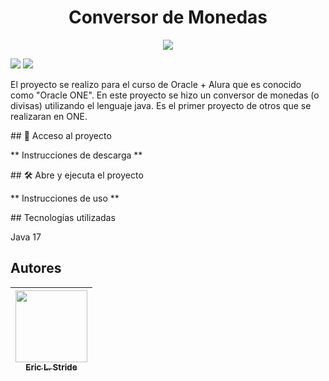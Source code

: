 <h1 align="center"> Conversor de Monedas </h1>


<p align="center">
  <img src= "https://github.com/StrideEric/Conversor-de-Monedas-ONE/assets/54481350/37fd5327-7f11-4649-a426-25c84969ec0c" />
</p>
<p align="left">
 <img src="https://img.shields.io/badge/STATUS-EN%20DESAROLLO-green">
 <img src="https://img.shields.io/github/stars/camilafernanda?style=social">
</p>


El proyecto se realizo para el curso de Oracle + Alura que es conocido como "Oracle ONE".
En este proyecto se hizo un conversor de monedas (o divisas) utilizando el lenguaje java.
Es el primer proyecto de otros que se realizaran en ONE.

\## 📁 Acceso al proyecto

** Instrucciones de descarga **

\## 🛠️ Abre y ejecuta el proyecto

** Instrucciones de uso **

\## Tecnologías utilizadas

Java 17


## Autores

| [<img src="https://avatars.githubusercontent.com/u/54481350?v=4" width=115><br><sub>Eric L. Stride</sub>](https://github.com/StrideEric) |
| :---: |
